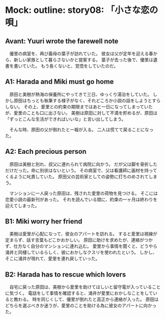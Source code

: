 # Mock: outline: story08: 「小さな恋の唄」

## Avant: Yuuri wrote the farewell note

　優里の病室を、再び義母の葉子が訪れていた。
彼女は父が定年を迎える春から、新しい家族として暮らさないかと提案する。
葉子が去った後で、優里は遺書を書いていた。
もう長くないと、覚悟をしていたのだ。

## A1: Harada and Miki must go home

　原田と美樹が熱海の保養所にやってきて三日、ゆっくり湯治をしていた。
しかし原田はちっとも執筆する様子がなく、それどころか小説の話をしようとすらしない。
その上、愛里との約束の期限まではあと一日になってしまっていたが、愛里のことも口に出さない。
美樹は原田に対して不満を貯めるが、原田は「ずっとこんな生活ができればいいな」と言い出してしまう。

　そんな時、原田の父が倒れたと一報が入る。
二人は慌てて戻ることになった。

## A2: Each precious person

　原田は美樹と別れ、叔父に連れられて病院に向かう。
だが父は脚を骨折しただけだった。命に別状はないという。
その病室で、父は看護師に画材を持ってくるように叱責していた。
原田父の芸術家としての姿勢に打ちのめされてしまう。

　マンションに一人戻った原田は、残された愛里の荷物を見つける。
そこには恋愛小説の最新刊があった。
それを読んでいる間に、約束の一ヶ月は終わりを迎えてしまった。

## B1: Miki worry her friend

　美樹は愛里が心配になって、彼女のアパートを訪れる。
すると愛里は視線が定まらず、話す言葉もどこかおかしい。
原田に助けを求めたが、連絡がつかず、仕方なく自分のマンションに連れ込む。
愛里から事情を聞くと、どうやら涌井と同棲しているらしく、彼におかしなクスリを使われたという。
しかし、そこに涌井が現れて、愛里を連れ戻していった。

## B2: Harada has to rescue which lovers

　自宅に戻った原田は、美樹から愛里を助けてほしいと留守電が入っていることに気づく。
電話をして事情を確認すると、涌井が愛里におかしなことをしていると教わる。
時を同じくして、優里が倒れたと高正から連絡が入った。
原田はどちらを選ぶべきか迷うが、愛里のことを助ける為に彼女のアパートに向かった。

